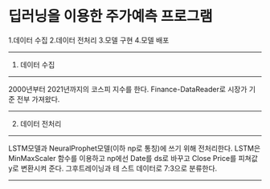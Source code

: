 딥러닝을 이용한 주가예측 프로그램
================================

1.데이터 수집
2.데이터 전처리
3.모델 구현
4.모델 배포

-------------
1. 데이터 수집
-------------
  2000년부터 2021년까지의 코스피 지수를 한다. Finance-DataReader로 시장가 기준 전부 가져왔다.


---------------------------------------


2. 데이터 전처리
-------------
  LSTM모델과 NeuralProphet모델(이하 np로 통칭)에 쓰기 위해 전처리한다.  LSTM은 MinMaxScaler 함수를 이용하고 np에선 Date를 ds로 바꾸고 Close Price를 피쳐값 y로 변환시켜 준다. 그후트레이닝과 테   스트 데이터로 7:3으로 분류한다. 


---------------------------------------
